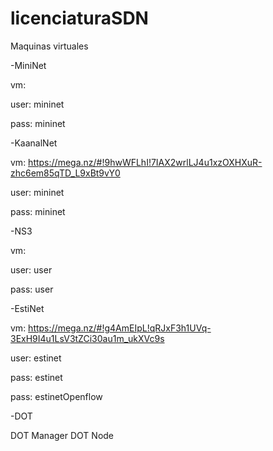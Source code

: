 # licenciaturaSDN

Maquinas virtuales

-MiniNet

  vm:
  
  user: mininet
  
  pass: mininet

-KaanalNet

  vm:   https://mega.nz/#!9hwWFLhI!7IAX2wrlLJ4u1xzOXHXuR-zhc6em85qTD_L9xBt9vY0
  
  user: mininet
  
  pass: mininet

-NS3

  vm:
  
  user: user
  
  pass: user

-EstiNet

  vm:   https://mega.nz/#!g4AmEIpL!qRJxF3h1UVq-3ExH9I4u1LsV3tZCi30au1m_ukXVc9s
  
  user: estinet
  
  pass: estinet
  
  pass: estinetOpenflow

-DOT

  DOT Manager
  DOT Node
